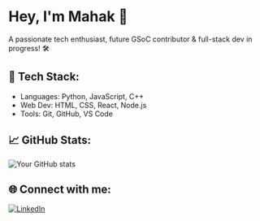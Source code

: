 # Hey, I'm Mahak 👋
A passionate tech enthusiast, future GSoC contributor & full-stack dev in progress! 🛠️

## 🚀 Tech Stack:
- Languages: Python, JavaScript, C++
- Web Dev: HTML, CSS, React, Node.js
- Tools: Git, GitHub, VS Code

## 📈 GitHub Stats:
![Your GitHub stats](https://github-readme-stats.vercel.app/api?username=MahakSingh&show_icons=true&theme=radical)

## 🌐 Connect with me:
[![LinkedIn](https://img.shields.io/badge/LinkedIn-blue?logo=linkedin&style=for-the-badge)](https://linkedin.com/in/mahaksingh344)
